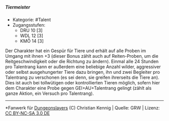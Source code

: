 <!---
Dies ist ein Fanwerk für DUNGEONSLAYERS (C) von Christian Kennig

Quellen:      [Dungeonslayers Grundregelwerk](https://dungeonslayers.net/download/Dungeonslayers4.pdf)
              [Talentbeschreibungen](https://www.f-space.de/ds4/tools-talentcards.html)
License:      [CC-BY-NC-SA 4.0](https://creativecommons.org/licenses/by-nc-sa/4.0/deed.de)
Richtlinien:  [Fanwerkrichtlinien](https://www.dungeonslayers.net/fanwerk-richtlinien/)
Autor:        Zauberlehrling
-->

  
##### Tiermeister  
- Kategorie: #Talent  
- Zugangsstufen:  
  - DRU 10 [3]  
  - WDL 12 [3]  
  - KMÖ 14 [3]  

Der Charakter hat ein Gespür für Tiere und erhält auf alle Proben im Umgang mit ihnen +3 (dieser Bonus zählt auch auf Reiten-Proben, um die Reitgeschwindigkeit oder die Richtung zu ändern). Einmal alle 24 Stunden pro Talentrang kann er außerdem eine beliebige Anzahl wilder, aggressiver oder selbst ausgehungerter Tiere dazu bringen, ihn und zwei Begleiter pro Talentrang zu verschonen (es sei denn, sie greifen ihrerseits die Tiere an). Dies ist auch bei tollwütigen oder kontrollierten Tieren möglich, sofern hier dem Charakter eine Probe gegen GEI+AU+Talentrang gelingt (zählt als ganze Aktion, ein Versuch pro Talentrang).


___  
*Fanwerk für [Dungeonslayers](https://www.dungeonslayers.net/) (C) Christian Kennig | Quelle: GRW | Lizenz: [CC BY-NC-SA 3.0 DE](https://creativecommons.org/licenses/by-nc-sa/3.0/de/)  